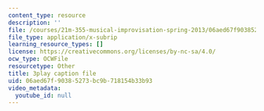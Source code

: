 ```yaml
---
content_type: resource
description: ''
file: /courses/21m-355-musical-improvisation-spring-2013/06aed67f90385273bc9b718154b33b93_qsEYV-yD0H0.vtt
file_type: application/x-subrip
learning_resource_types: []
license: https://creativecommons.org/licenses/by-nc-sa/4.0/
ocw_type: OCWFile
resourcetype: Other
title: 3play caption file
uid: 06aed67f-9038-5273-bc9b-718154b33b93
video_metadata:
  youtube_id: null
---
```

